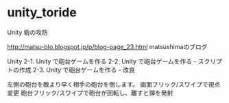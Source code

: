 # unity_toride
Unity 砦の攻防

http://matsu-blo.blogspot.jp/p/blog-page_23.html
matsushimaのブログ

Unity
2-1. Unity で砲台ゲームを作る
2-2. Unity で砲台ゲームを作る - スクリプトの作成
2-3. Unity で砲台ゲームを作る - 改良


左側の砲台を敵より早く相手の砲台を倒します。
画面フリック/スワイプで視点変更
砲台フリック/スワイプで砲台が回転し、離すと弾を発射
